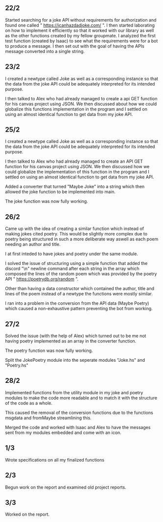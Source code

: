 ﻿
22/2
---
Started searching for a joke API without requirements for authorization and found one called " https://icanhazdadjoke.com/ ". I then started laborating on how to implement it efficiently so that it worked with our library as well as the other functions created by my fellow groupmate. I analyzed the first test function (created by Isaac) to see what the requirements were for a bot to produce a message. I then set out with the goal of having the APIs message converted into a single string.


23/2
---
I created a newtype called Joke as well as a corresponding instance so that the data from the joke API could be adequately interpreted for its intended purpose.

I then talked to Alex who had already managed to create a api GET function for his canvas project using JSON. We then discussed about how we could globalize this functions implementation in the program and I settled on using an almost identical function to get data from my joke API.

25/2
---
I created a newtype called Joke as well as a corresponding instance so that the data from the joke API could be adequately interpreted for its intended purpose.

I then talked to Alex who had already managed to create an API GET function for his canvas project using JSON. We then discussed how we could globalize the implementation of this function in the program and I settled on using an almost identical function to get data from my joke API.

Added a converter that turned "Maybe Joke" into a string which then allowed the joke function to be implemented into main.

The joke function was now fully working.

26/2
---
Came up with the idea of creating a similar function which instead of making jokes cited poetry. This would be slightly more complex  due to poetry being structured in such a more deliberate way aswell as each poem needing an author and title. 

I at first inteded to have jokes and poetry under the same module.

I solved the issue of structuring using a simple function that added the discord "\n" newline command after each string in the array which composed the lines of the random poem which was provided by the poetry API  " https://poetrydb.org/random ".

Other than having a data constructor which contained the author, title and lines of the poem instead of a newtype the functions were mostly similar.

I ran into a problem in the conversion from the API data (Maybe Poetry) which caused a non-exhaustive pattern preventing the bot from working.

27/2
---
Solved the issue (with the help of Alex) which turned out to be me not having poetry implemented as an array in the converter function.

The poetry function was now fully working.

Split the JokePoetry module into the seperate modules "Joke.hs" and "Poetry.hs"


28/2
---
Implemented functions from the utility module in my joke and poetry modules to make the code more readable and to match it with the structure of the code as a whole. 

This caused the removal of the conversion functions due to the functions msgdata and fromMaybe streamlining this.

Merged the code and worked with Isaac and Alex to have the messages sent from my modules embedded and come with an icon.

1/3
---
Wrote specifications on all my finalized functions

2/3
---
Begun work on the report and examined old project reports.

3/3
---
Worked on the report.
